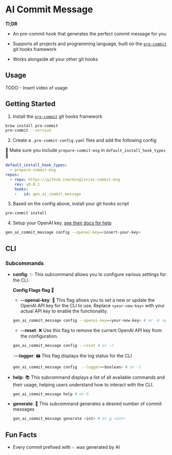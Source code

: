 # AI Commit Message

**Tl;DR**

- An pre-commit hook that generates the perfect commit message for you

- Supports all projects and programming language, built on the [`pre-commit`](https://pre-commit.com/) git hooks framework

- Works alongside all your other git hooks

## Usage

TODO - Insert video of usage

## Getting Started

1. Install the [`pre-commit`](https://pre-commit.com/) git hooks framework

```bash
brew install pre-commit
pre-commit --version 
```

2. Create a `.pre-commit-config.yaml` files and add the following config

🚨 Make sure you include `prepare-commit-msg` in `default_install_hook_types`🚨

```yaml
default_install_hook_types: 
  - prepare-commit-msg
repos:
  - repo: https://github.com/ming1in/ai-commit-msg
    rev: v0.0.1
    hooks:
    -   id: gen_ai_commit_message
```

3. Based on the config above, install your git hooks script

```bash
pre-commit install
```

4. Setup your OpenAI key, [see their docs for help](https://platform.openai.com/docs/quickstart)

```bash
gen_ai_commit_message config --openai-key=<insert-your-key>
```

## CLI

### Subcommands

- **config**: ✨
  This subcommand allows you to configure various settings for the CLI. 

  **Config Flags flag 🚩**

  - **--openai-key**: 🔑
    This flag allows you to set a new or update the OpenAI API key for the CLI to use. Replace `<your-new-key>` with your actual API key to enable the functionality.

  ```bash
  gen_ai_commit_message config --openai-key=<your-new-key> # or -k <your-new-key>
  ```
  - **--reset**: ❌
  Use this flag to remove the current OpenAI API key from the configuration.

  ```bash
  gen_ai_commit_message config --reset # or -r
  ```

  -**--logger**: 🖨️
  This flag displays the log status for the CLI

  ```bash
  gen_ai_commit_message config  --logger=<boolean> # or -l

  ```
- **help**: 📚
  This subcommand displays a list of all available commands and their usage, helping users understand how to interact with the CLI.

  ```bash
  gen_ai_commit_message help # or h
  ```

- **generate**: 🤖
  This subcommand generates a desired number of commit messages

  ```bash
  gen_ai_commit_message generate <int> # or g <int>
  ```


## Fun Facts

- Every commit prefixed with `✨` was generated by AI
